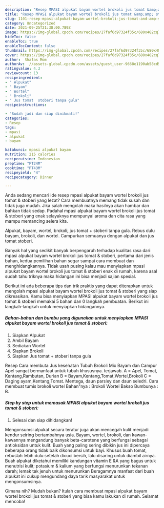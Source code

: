 ```yaml
---
description: "Resep MPASI alpukat bayam wortel brokoli jus tomat &amp;amp; stoberi yang Bisa Manjain Lidah"
title: "Resep MPASI alpukat bayam wortel brokoli jus tomat &amp;amp; stoberi yang Bisa Manjain Lidah"
slug: 1101-resep-mpasi-alpukat-bayam-wortel-brokoli-jus-tomat-and-amp-stoberi-yang-bisa-manjain-lidah
category: Uncategorized
date: 2021-09-25T21:38:00.789Z
image: https://img-global.cpcdn.com/recipes/27faf6d97324f35c/680x482cq70/mpasi-alpukat-bayam-wortel-brokoli-jus-tomat-stoberi-foto-resep-utama.jpg
hideToc: false
enableToc: true
enableTocContent: false
thumbnail: https://img-global.cpcdn.com/recipes/27faf6d97324f35c/680x482cq70/mpasi-alpukat-bayam-wortel-brokoli-jus-tomat-stoberi-foto-resep-utama.jpg
cover: https://img-global.cpcdn.com/recipes/27faf6d97324f35c/680x482cq70/mpasi-alpukat-bayam-wortel-brokoli-jus-tomat-stoberi-foto-resep-utama.jpg
author:  Shafas Mom
authorAv:  //assets-global.cpcdn.com/assets/guest_user-9668e1190ab58cd58d666d5934e79c79da2e02f4421a6ed9abc4b163da97d6e7.png
ratingvalue: 4.3
reviewcount: 13
recipeingredient:
- " Alpukat"
- " Bayam"
- " Wortel"
- " Brokoli"
- " Jus tomat  stoberi tanpa gula"
recipeinstructions:

- "Sudah jadi dan siap dinikmati!"
categories:
- Resep
tags:
- mpasi
- alpukat
- bayam

katakunci: mpasi alpukat bayam 
nutrition: 215 calories
recipecuisine: Indonesian
preptime: "PT24M"
cooktime: "PT43M"
recipeyield: "4"
recipecategory: Dinner

---
```



Anda sedang mencari ide resep mpasi alpukat bayam wortel brokoli jus tomat &amp; stoberi yang lezat? Cara membuatnya memang tidak susah dan tidak juga mudah. Jika salah mengolah maka hasilnya akan hambar dan bahkan tidak sedap. Padahal mpasi alpukat bayam wortel brokoli jus tomat &amp; stoberi yang enak selayaknya mempunyai aroma dan cita rasa yang mampu memancing selera kita.


Alpukat, bayam, wortel, brokoli, jus tomat + stoberi tanpa gula. Rebus dulu bayam, brokoli, dan wortel. Campurkan semuanya dengan alpukat dan jus tomat stoberi.

Banyak hal yang sedikit banyak berpengaruh terhadap kualitas rasa dari mpasi alpukat bayam wortel brokoli jus tomat &amp; stoberi, pertama dari jenis bahan, kedua pemilihan bahan segar sampai cara membuat dan menghidangkannya. Tidak usah pusing kalau mau menyiapkan mpasi alpukat bayam wortel brokoli jus tomat &amp; stoberi enak di rumah, karena asal sudah tahu triknya maka hidangan ini bisa menjadi sajian spesial.


Berikut ini ada beberapa tips dan trik praktis yang dapat diterapkan untuk mengolah mpasi alpukat bayam wortel brokoli jus tomat &amp; stoberi yang siap dikreasikan. Kamu bisa menyiapkan MPASI alpukat bayam wortel brokoli jus tomat &amp; stoberi memakai 5 bahan dan 0 langkah pembuatan. Berikut ini langkah-langkah untuk menyiapkan hidangannya.

<!--inarticleads1-->

##### Bahan-bahan dan bumbu yang digunakan untuk menyiapkan MPASI alpukat bayam wortel brokoli jus tomat &amp; stoberi:

1. Siapkan  Alpukat
1. Ambil  Bayam
1. Sediakan  Wortel
1. Siapkan  Brokoli
1. Siapkan  Jus tomat + stoberi tanpa gula


Resep Cara membuta Jus kesehatan Tubuh Brokoli Mix Bayam dan Campur Apel sangat bermanfaat untuk tubuh khususnya. terjawab. A = Apel, Tomat, Kentang,Rambutan, Durian B = Bayam,Kentang,Tomat,Wortel,Brokoli C = Daging ayam,Kentang,Tomat. Mentega, daun parsley dan daun seledri. Cara membuat tumis brokoli wortel Bahan&#34;nya : Brokoli Wortel Bakso Bumbunya : B. 

<!--inarticleads2-->

##### Step by step untuk memasak MPASI alpukat bayam wortel brokoli jus tomat &amp; stoberi:


1. Selesai dan siap dihidangkan!

Mengonsumsi alpukat secara teratur juga akan mencegah kulit menjadi kendur seiring bertambahnya usia. Bayam, wortel, brokoli, dan kawan-kawannya mengandung banyak beta-carotene yang berfungsi sebagai antioksidan untuk kulit. Buah yang paling sering dibikin jus ini dipercaya beberapa orang tidak baik dikonsumsi untuk bayi. Khusus buah tomat, rebuslah lebih dulu setelah dicuci bersih, lalu disaring untuk diambil airnya. Buah alpukat diketahui memiliki kandungan vitamin E &amp;A yang bagus untuk menutrisi kulit; potasium &amp; kalium yang berfungsi menurunkan tekanan darah; lemak tak jenuh untuk menurunkan Beragamnya manfaat dari buah alpukat ini cukup mengundang daya tarik masyarakat untuk mengonsumsinya. 

Gimana nih? Mudah bukan? Itulah cara membuat mpasi alpukat bayam wortel brokoli jus tomat &amp; stoberi yang bisa kamu lakukan di rumah. Selamat mencoba!
